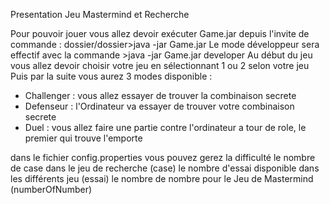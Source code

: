 Presentation Jeu Mastermind et Recherche

Pour pouvoir jouer vous allez devoir exécuter Game.jar depuis l'invite de commande :
dossier/dossier>java -jar Game.jar
Le mode développeur sera effectif avec la commande >java -jar Game.jar developer
Au début du jeu vous allez devoir choisir votre jeu en sélectionnant 1 ou 2 selon votre jeu 
Puis par la suite vous aurez 3 modes disponible :
- Challenger : vous allez essayer de trouver la combinaison secrete
- Defenseur : l'Ordinateur va essayer de trouver votre combinaison secrete 
- Duel : vous allez faire une partie contre l'ordinateur a tour de role, le premier qui trouve l'emporte

dans le fichier config.properties vous pouvez gerez la difficulté 
le nombre de case dans le jeu de recherche (case)
le nombre d'essai disponible dans les différents jeu (essai)
le nombre de nombre pour le Jeu de Mastermind (numberOfNumber)


